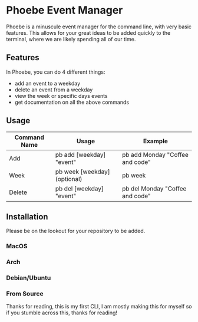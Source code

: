 # Phoebe Event Manager

Phoebe is a minuscule event manager for the command line, with very basic features. This allows for your great ideas to be added quickly to the terminal, where we are
likely spending all of our time.

## Features

In Phoebe, you can do 4 different things:
- add an event to a weekday
- delete an event from a weekday
- view the week or specific days events
- get documentation on all the above commands

## Usage

| Command Name | Usage | Example |
| ----- | ----- | -----|
| Add | pb add [weekday] "event" | pb add Monday "Coffee and code" |
| Week | pb week [weekday] (optional) | pb week |
| Delete | pb del [weekday] "event" | pb del Monday "Coffee and code"

## Installation

Please be on the lookout for your repository to be added.

### MacOS

### Arch 

### Debian/Ubuntu

### From Source

Thanks for reading, this is my first CLI, I am mostly making this for myself so if you stumble across this, thanks for reading!
